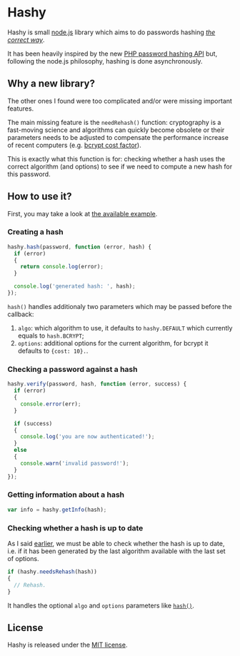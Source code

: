 # Hashy

Hashy is small [node.js](http://nodejs.org/) library which aims to do
passwords hashing *[the correct
way](https://wiki.php.net/rfc/password_hash)*.

It has been heavily inspired by the new [PHP password hashing
API](http://www.php.net/manual/en/book.password.php) but, following
the node.js philosophy, hashing is done asynchronously.

## Why a new library?

The other ones I found were too complicated and/or were missing
important features.

The main missing feature is the `needRehash()` function: cryptography
is a fast-moving science and algorithms can quickly become obsolete or
their parameters needs to be adjusted to compensate the performance
increase of recent computers (e.g. [bcrypt cost
factor](http://phpmaster.com/why-you-should-use-bcrypt-to-hash-stored-passwords/)).

This is exactly what this function is for: checking whether a hash
uses the correct algorithm (and options) to see if we need to compute
a new hash for this password.

## How to use it?

First, you may take a look at [the available example](https://github.com/julien-f/nodejs-hashy/blob/master/examples/basic.js).

### Creating a hash

```js
hashy.hash(password, function (error, hash) {
  if (error)
  {
    return console.log(error);
  }

  console.log('generated hash: ', hash);
});
```

`hash()` handles additionaly two parameters which may be passed before the callback:

1. `algo`: which algorithm to use, it defaults to `hashy.DEFAULT`
which currently equals to `hash.BCRYPT`;
2. `options`: additional options for the current algorithm, for bcrypt
it defaults to `{cost: 10}.`.


### Checking a password against a hash

```js
hashy.verify(password, hash, function (error, success) {
  if (error)
  {
    console.error(err);
  }

  if (success)
  {
    console.log('you are now authenticated!');
  }
  else
  {
    console.warn('invalid password!');
  }
});
```

### Getting information about a hash

```js
var info = hashy.getInfo(hash);
```

### Checking whether a hash is up to date

As I said [earlier](#why-a-new-library), we must be able to check
whether the hash is up to date, i.e. if it has been generated by the
last algorithm available with the last set of options.

```js
if (hashy.needsRehash(hash))
{
  // Rehash.
}
```

It handles the optional `algo` and `options` parameters like
[`hash()`](#creating-a-hash).

## License

Hashy is released under the [MIT
license](https://en.wikipedia.org/wiki/MIT_License).
